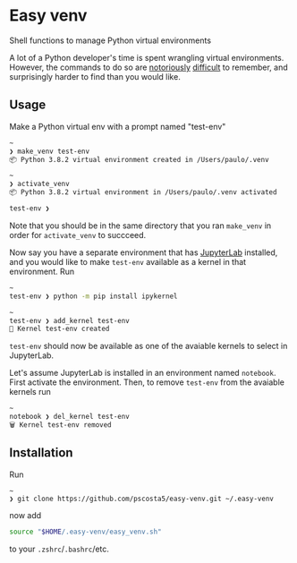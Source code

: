 # Easy venv

Shell functions to manage Python virtual environments

A lot of a Python developer's time
is spent wrangling virtual environments.
However,
the commands to do so are [notoriously](https://venv.netlify.app/) [difficult](http://veekaybee.github.io/2020/02/18/running-jupyter-in-venv/) to remember,
and surprisingly harder to find than you would like.

## Usage

Make a Python virtual env
with a prompt named "test-env"

```sh
~
❯ make_venv test-env
📦 Python 3.8.2 virtual environment created in /Users/paulo/.venv

~
❯ activate_venv
📦 Python 3.8.2 virtual environment in /Users/paulo/.venv activated

test-env ❯
```

Note that you should be in the same directory that you ran `make_venv`
in order for `activate_venv` to succceed.

Now say
you have a separate environment that has [JupyterLab](https://jupyterlab.readthedocs.io/en/stable/) installed,
and you would like to make `test-env` available as a kernel in that environment. Run

```sh
~
test-env ❯ python -m pip install ipykernel

~
test-env ❯ add_kernel test-env
🌽 Kernel test-env created
```

`test-env` should now be available
as one of the avaiable kernels to select in JupyterLab.

Let's assume JupyterLab is installed in an environment named `notebook`.
First activate the environment.
Then, to remove `test-env` from the avaiable kernels run

```sh
~
notebook ❯ del_kernel test-env
🗑 Kernel test-env removed
```

## Installation

Run

```shell
~
❯ git clone https://github.com/pscosta5/easy-venv.git ~/.easy-venv
```

now add

```zsh
source "$HOME/.easy-venv/easy_venv.sh"
```

to your `.zshrc`/`.bashrc`/etc.
